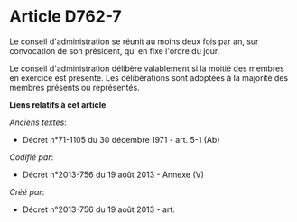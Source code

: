 # Article D762-7

Le conseil d'administration se réunit au moins deux fois par an, sur convocation de son président, qui en fixe l'ordre du
jour.

Le conseil d'administration délibère valablement si la moitié des membres en exercice est présente. Les délibérations sont
adoptées à la majorité des membres présents ou représentés.

**Liens relatifs à cet article**

_Anciens textes_:

  - Décret n°71-1105 du 30 décembre 1971 - art. 5-1 (Ab)

_Codifié par_:

  - Décret n°2013-756 du 19 août 2013 -  Annexe (V)

_Créé par_:

  - Décret n°2013-756 du 19 août 2013 - art.
